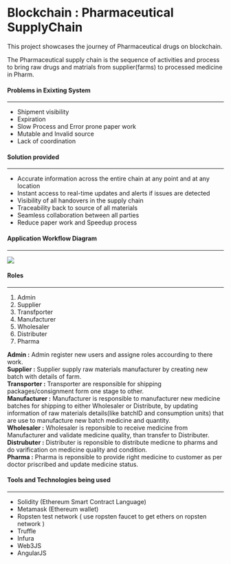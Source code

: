 # Blockchain : Pharmaceutical SupplyChain
This project showcases the journey of Pharmaceutical drugs on blockchain.

The Pharmaceutical supply chain is the sequence of activities and process to bring raw drugs and matrials from supplier(farms) to processed medicine in Pharm.

#### Problems in Exixting System
---
- Shipment visibility
- Expiration
- Slow Process and Error prone paper work
- Mutable and Invalid source
- Lack of coordination

#### Solution provided
---
- Accurate information across the entire chain at any point and at any location
- Instant access to real-time updates and alerts if issues are detected
- Visibility of all handovers in the supply chain
- Traceability back to source of all materials
- Seamless collaboration between all parties
- Reduce paper work and Speedup process

#### Application Workflow Diagram
---
![](https://raw.githubusercontent.com/iamrobbiejr/Blockchain_SupplyChain/master/assets/flow/Blockchain_Pharmaceutical_SupplyChain.png)

#### Roles
---
1. Admin
2. Supplier
3. Transfporter
4. Manufacturer
5. Wholesaler
6. Distributer
7. Pharma

**Admin :** Admin register new users and assigne roles accourding to there work.  
**Supplier :** Supplier supply raw materials manufacturer by creating new batch with details of farm.  
**Transporter :** Transporter are responsible for shipping packages/consignment form one stage to other.  
**Manufacturer :** Manufacturer is responsible to manufacturer new medicine batches for shipping to either Wholesaler or Distribute, by updating information of raw materials details(like batchID and consumption units) that are use to manufacture new batch medicine and quantity.  
**Wholesaler :** Wholesaler is reponsible to receive medicine from Manufacturer and validate medicine quality, than transfer to Distributer.  
**Distrubuter :** Distributer is reponsible to distribute medicne to pharms and do varification on medicine quality and condition.  
**Pharma :** Pharma is reponsible to provide right medicine to customer as per doctor priscribed and update medicine status.

#### Tools and Technologies being used
---
- Solidity (Ethereum Smart Contract Language)
- Metamask (Ethereum wallet)
- Ropsten test network ( use ropsten faucet to get ethers on ropsten network )
- Truffle
- Infura
- Web3JS
- AngularJS

